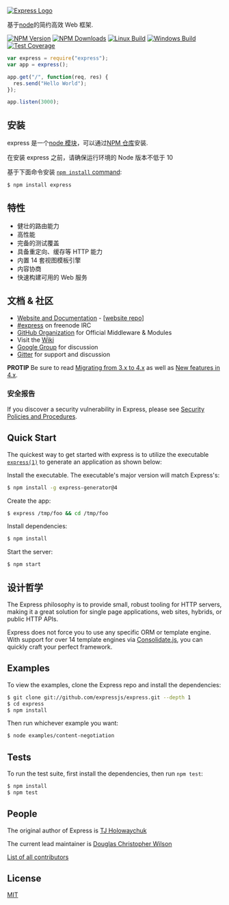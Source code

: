 [![Express Logo](https://i.cloudup.com/zfY6lL7eFa-3000x3000.png)](http://expressjs.com/)

基于[node](http://nodejs.org)的简约高效 Web 框架.

[![NPM Version][npm-image]][npm-url]
[![NPM Downloads][downloads-image]][downloads-url]
[![Linux Build][travis-image]][travis-url]
[![Windows Build][appveyor-image]][appveyor-url]
[![Test Coverage][coveralls-image]][coveralls-url]

```js
var express = require("express");
var app = express();

app.get("/", function(req, res) {
  res.send("Hello World");
});

app.listen(3000);
```

## 安装

express 是一个[node 模块](https://nodejs.org/en/)，可以通过[NPM 仓库](https://www.npmjs.com/)安装.

在安装 express 之前，请确保运行环境的 Node 版本不低于 10

基于下面命令安装
[`npm install` command](https://docs.npmjs.com/getting-started/installing-npm-packages-locally):

```bash
$ npm install express
```

## 特性

- 健壮的路由能力
- 高性能
- 完备的测试覆盖
- 具备重定向、缓存等 HTTP 能力
- 内置 14 套视图模板引擎
- 内容协商
- 快速构建可用的 Web 服务

## 文档 & 社区

- [Website and Documentation](http://expressjs.com/) - [[website repo](https://github.com/expressjs/expressjs.com)]
- [#express](https://webchat.freenode.net/?channels=express) on freenode IRC
- [GitHub Organization](https://github.com/expressjs) for Official Middleware & Modules
- Visit the [Wiki](https://github.com/expressjs/express/wiki)
- [Google Group](https://groups.google.com/group/express-js) for discussion
- [Gitter](https://gitter.im/expressjs/express) for support and discussion

**PROTIP** Be sure to read [Migrating from 3.x to 4.x](https://github.com/expressjs/express/wiki/Migrating-from-3.x-to-4.x) as well as [New features in 4.x](https://github.com/expressjs/express/wiki/New-features-in-4.x).

### 安全报告

If you discover a security vulnerability in Express, please see [Security Policies and Procedures](Security.md).

## Quick Start

The quickest way to get started with express is to utilize the executable [`express(1)`](https://github.com/expressjs/generator) to generate an application as shown below:

Install the executable. The executable's major version will match Express's:

```bash
$ npm install -g express-generator@4
```

Create the app:

```bash
$ express /tmp/foo && cd /tmp/foo
```

Install dependencies:

```bash
$ npm install
```

Start the server:

```bash
$ npm start
```

## 设计哲学

The Express philosophy is to provide small, robust tooling for HTTP servers, making
it a great solution for single page applications, web sites, hybrids, or public
HTTP APIs.

Express does not force you to use any specific ORM or template engine. With support for over
14 template engines via [Consolidate.js](https://github.com/tj/consolidate.js),
you can quickly craft your perfect framework.

## Examples

To view the examples, clone the Express repo and install the dependencies:

```bash
$ git clone git://github.com/expressjs/express.git --depth 1
$ cd express
$ npm install
```

Then run whichever example you want:

```bash
$ node examples/content-negotiation
```

## Tests

To run the test suite, first install the dependencies, then run `npm test`:

```bash
$ npm install
$ npm test
```

## People

The original author of Express is [TJ Holowaychuk](https://github.com/tj)

The current lead maintainer is [Douglas Christopher Wilson](https://github.com/dougwilson)

[List of all contributors](https://github.com/expressjs/express/graphs/contributors)

## License

[MIT](LICENSE)

[npm-image]: https://img.shields.io/npm/v/express.svg
[npm-url]: https://npmjs.org/package/express
[downloads-image]: https://img.shields.io/npm/dm/express.svg
[downloads-url]: https://npmjs.org/package/express
[travis-image]: https://img.shields.io/travis/expressjs/express/master.svg?label=linux
[travis-url]: https://travis-ci.org/expressjs/express
[appveyor-image]: https://img.shields.io/appveyor/ci/dougwilson/express/master.svg?label=windows
[appveyor-url]: https://ci.appveyor.com/project/dougwilson/express
[coveralls-image]: https://img.shields.io/coveralls/expressjs/express/master.svg
[coveralls-url]: https://coveralls.io/r/expressjs/express?branch=master
[gratipay-image-visionmedia]: https://img.shields.io/gratipay/visionmedia.svg
[gratipay-url-visionmedia]: https://gratipay.com/visionmedia/
[gratipay-image-dougwilson]: https://img.shields.io/gratipay/dougwilson.svg
[gratipay-url-dougwilson]: https://gratipay.com/dougwilson/
